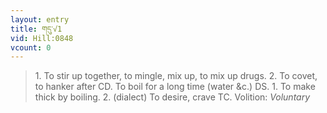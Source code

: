 ```yaml
---
layout: entry
title: གདུ་√1
vid: Hill:0848
vcount: 0
---
```

> 1\. To stir up together, to mingle, mix up, to mix up drugs\. 2\. To covet, to hanker after CD\. To boil for a long time (water &c\.) DS\. 1\. To make thick by boiling\. 2\. (dialect) To desire, crave TC\.
> Volition: _Voluntary_


